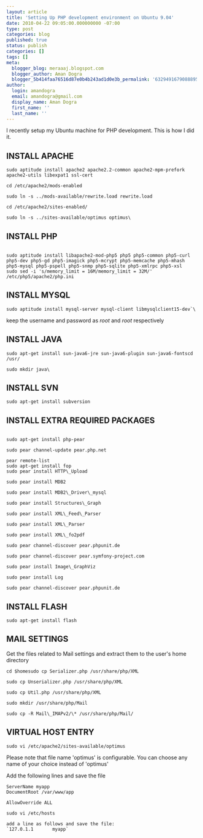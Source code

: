 ```yaml
---
layout: article
title: 'Setting Up PHP development environment on Ubuntu 9.04'
date: 2010-04-22 09:05:00.000000000 -07:00
type: post
categories: blog
published: true
status: publish
categories: []
tags: []
meta:
  blogger_blog: meraaaj.blogspot.com
  blogger_author: Aman Dogra
  blogger_5b414faa76516d87e0b4b243ad1d0e3b_permalink: '6329491679088895180'
author:
  login: amandogra
  email: amandogra@gmail.com
  display_name: Aman Dogra
  first_name: ''
  last_name: ''
---
```


I recently setup my Ubuntu machine for PHP development. This is how I did it.
<!--more-->

## INSTALL APACHE
```
sudo aptitude install apache2 apache2.2-common apache2-mpm-prefork apache2-utils libexpat1 ssl-cert

cd /etc/apache2/mods-enabled

sudo ln -s ../mods-available/rewrite.load rewrite.load

cd /etc/apache2/sites-enabled/

sudo ln -s ../sites-available/optimus optimus\
```

## INSTALL PHP

```
 
sudo aptitude install libapache2-mod-php5 php5 php5-common php5-curl php5-dev php5-gd php5-imagick php5-mcrypt php5-memcache php5-mhash php5-mysql php5-pspell php5-snmp php5-sqlite php5-xmlrpc php5-xsl
sudo sed -i 's/memory_limit = 16M/memory_limit = 32M/' /etc/php5/apache2/php.ini
```

## INSTALL MYSQL

```
sudo aptitude install mysql-server mysql-client libmysqlclient15-dev`\
```

keep the username and password as *root* and *root* respectively

## INSTALL JAVA

```
sudo apt-get install sun-java6-jre sun-java6-plugin sun-java6-fontscd /usr/

sudo mkdir java\
```

## INSTALL SVN
```
sudo apt-get install subversion
```

## INSTALL EXTRA REQUIRED PACKAGES
```

sudo apt-get install php-pear

sudo pear channel-update pear.php.net

pear remote-list
sudo apt-get install fop
sudo pear install HTTP\_Upload

sudo pear install MDB2

sudo pear install MDB2\_Driver\_mysql

sudo pear install Structures\_Graph

sudo pear install XML\_Feed\_Parser

sudo pear install XML\_Parser

sudo pear install XML\_fo2pdf

sudo pear channel-discover pear.phpunit.de

sudo pear channel-discover pear.symfony-project.com

sudo pear install Image\_GraphViz

sudo pear install Log

sudo pear channel-discover pear.phpunit.de
```

## INSTALL FLASH
```
sudo apt-get install flash
```

## MAIL SETTINGS
Get the files related to Mail settings and extract them to the user's
home directory

```
cd $homesudo cp Serializer.php /usr/share/php/XML

sudo cp Unserializer.php /usr/share/php/XML

sudo cp Util.php /usr/share/php/XML

sudo mkdir /usr/share/php/Mail

sudo cp -R Mail\_IMAPv2/\* /usr/share/php/Mail/

```

## VIRTUAL HOST ENTRY

```
sudo vi /etc/apache2/sites-available/optimus
```

Please note that file name 'optimus' is configurable. You can choose any name of your choice instead of 'optimus'

Add the following lines and save the file

```
ServerName myapp
DocumentRoot /var/www/app

AllowOverride ALL

sudo vi /etc/hosts

add a line as follows and save the file:
`127.0.1.1       myapp`
```

